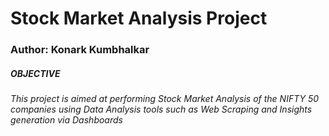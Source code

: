 # Stock Market Analysis Project
### Author: Konark Kumbhalkar
<h5>OBJECTIVE</h5>
<h6>This project is aimed at performing Stock Market Analysis of the NIFTY 50 companies using Data Analysis tools such as Web Scraping and Insights generation via Dashboards</h6>